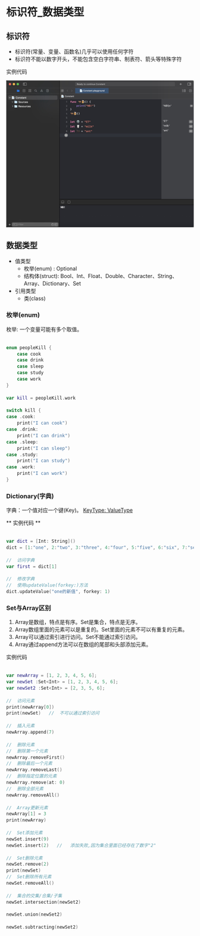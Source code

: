 # 标识符_数据类型


## 标识符

+ 标识符(常量、变量、函数名)几乎可以使用任何字符
+ 标识符不能以数字开头，不能包含空白字符串、制表符、箭头等特殊字符

实例代码

![avatar](1.jpg)

## 数据类型

- 值类型
	- 枚举(enum) : Optional
	- 结构体(struct): Bool、Int、Float、Double、Character、String、Array、Dictionary、Set
- 引用类型
	- 类(class)

### 枚举(enum)

枚举: 一个变量可能有多个取值。

``` swift

enum peopleKill {
    case cook
    case drink
    case sleep
    case study
    case work
}

var kill = peopleKill.work

switch kill {
case .cook:
    print("I can cook")
case .drink:
    print("I can drink")
case .sleep:
    print("I can sleep")
case .study:
    print("I can study")
case .work:
    print("I can work")
}

```

### Dictionary(字典)

字典：一个值对应一个键(Key)。 [KeyType: ValueType]()

** 实例代码 **

``` swift

var dict = [Int: String]()
dict = [1:"one", 2:"two", 3:"three", 4:"four", 5:"five", 6:"six", 7:"seven"];

//	访问字典
var first = dict[1]

//	修改字典
//	使用updateValue(forkey:)方法
dict.updateValue("one的新值", forkey: 1)

```

### Set与Array区别

1. Array是数组，特点是有序。Set是集合，特点是无序。
2. Array数组里面的元素可以是重复的。Set里面的元素不可以有重复的元素。
3. Array可以通过索引进行访问。Set不能通过索引访问。
4. Array通过append方法可以在数组的尾部和头部添加元素。

实例代码

``` swift

var newArray = [1, 2, 3, 4, 5, 6];
var newSet :Set<Int> = [1, 2, 3, 4, 5, 6];
var newSet2 :Set<Int> = [2, 3, 5, 6];

//  访问元素
print(newArray[0])
print(newSet)   //  不可以通过索引访问

//  插入元素
newArray.append(7)

//  删除元素
//  删除第一个元素
newArray.removeFirst()
//  删除最后一个元素
newArray.removeLast()
//  删除指定位置的元素
newArray.remove(at: 0)
//  删除全部元素
newArray.removeAll()

//  Array更新元素
newArray[1] = 3
print(newArray)

//  Set添加元素
newSet.insert(9)
newSet.insert(2)   //   添加失败,因为集合里面已经存在了数字"2"

//  Set删除元素
newSet.remove(2)
print(newSet)
//  Set删除所有元素
newSet.removeAll()

//  集合的交集/合集/子集
newSet.intersection(newSet2)

newSet.union(newSet2)

newSet.subtracting(newSet2)


```